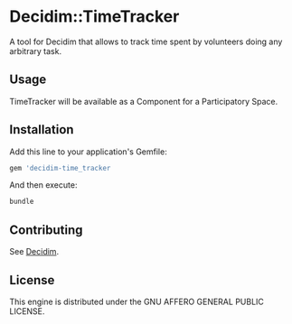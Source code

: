 # Decidim::TimeTracker

A tool for Decidim that allows to track time spent by volunteers doing any arbitrary task.

## Usage

TimeTracker will be available as a Component for a Participatory
Space.

## Installation

Add this line to your application's Gemfile:

```ruby
gem 'decidim-time_tracker
```

And then execute:

```bash
bundle
```

## Contributing

See [Decidim](https://github.com/decidim/decidim).

## License

This engine is distributed under the GNU AFFERO GENERAL PUBLIC LICENSE.
